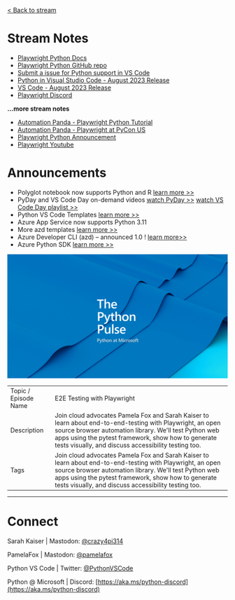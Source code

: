 [< Back to stream](https://aka.ms/python-pulse-live)

# Stream Notes
- [Playwright Python Docs](https://playwright.dev/python/docs/intro)
- [Playwright Python GitHub repo](https://github.com/microsoft/playwright-python)
- [Submit a issue for Python support in VS Code](https://aka.ms/pvsc-bug)
- [Python in Visual Studio Code - August 2023 Release](https://devblogs.microsoft.com/python/python-in-visual-studio-code-august-2023-release/)
- [VS Code - August 2023 Release](https://code.visualstudio.com/updates/v1_71)
- [Playwright Discord](https://discord.com/invite/playwright-807756831384403968)

**...more stream notes**
- [Automation Panda - Playwright Python Tutorial](https://github.com/AutomationPanda/playwright-python-tutorial)
- [Automation Panda - Playwright at PyCon US ](https://www.youtube.com/watch?v=5Wykd5OWSDQ)
- [Playwright Python Announcement](https://devblogs.microsoft.com/python/announcing-playwright-for-python-reliable-end-to-end-testing-for-the-web/)
- [Playwright Youtube](https://www.youtube.com/@Playwrightdev)

# Announcements
- Polyglot notebook now supports Python and R [learn more >>](https://code.visualstudio.com/docs/languages/polyglot)
- PyDay and VS Code Day on-demand videos [watch PyDay >>](https://www.youtube.com/live/WPVm-DXhGGM?feature=share) [watch VS Code Day playlist >>](https://www.youtube.com/playlist?list=PLj6YeMhvp2S7hWnmPEcxsSPEB0FLHqi0j)
- Python VS Code Templates [learn more >>](https://code.visualstudio.com/api/advanced-topics/python-extension-template)
- Azure App Service now supports Python 3.11
- More azd templates [learn more >>](https://azure.github.io/awesome-azd/?tags=python)
- Azure Developer CLI (azd) – announced 1.0 ! [learn more>>](https://devblogs.microsoft.com/azure-sdk/azure-developer-cli-azd-february-2023-release/)
- Azure Python SDK [learn more >>](https://github.com/Azure/azure-sdk-for-python/releases?page=2)


![The Python Pulse Getting the Most out of Python with VS Code and Azure](python_pulse_008_github_extensions_banner.png)

| | |
|----|----|
| Topic / Episode Name | E2E Testing with Playwright |
| Description |Join cloud advocates Pamela Fox and Sarah Kaiser to learn about end-to-end-testing with Playwright, an open source browser automation library. We'll test Python web apps using the pytest framework, show how to generate tests visually, and discuss accessibility testing too.|
| Tags | Join cloud advocates Pamela Fox and Sarah Kaiser to learn about end-to-end-testing with Playwright, an open source browser automation library. We'll test Python web apps using the pytest framework, show how to generate tests visually, and discuss accessibility testing too. |

---
# Connect

Sarah Kaiser | Mastodon: [@crazy4pi314](https://mathstodon.xyz/@crazy4pi314)

PamelaFox | Mastodon: [@pamelafox](https://fosstodon.org/@pamelafox)

Python VS Code | Twitter: [@PythonVSCode](https://twitter.com/PythonVSCode)

Python @ Microsoft | Discord: [https://aka.ms/python-discord](https://aka.ms/python-discord)
